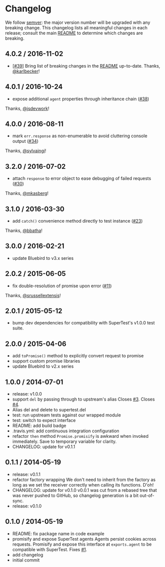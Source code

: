 # Changelog

We follow [semver]: the major version number will be upgraded with any
breaking change. This changelog lists all meaningful changes in each
release; consult the main [README] to determine which changes are
breaking.

## 4.0.2 / 2016-11-02

  * [[#39]] Bring list of breaking changes in the [README] up-to-date. Thanks, [@karlbecker]!

## 4.0.1 / 2016-10-24

  * expose additional `agent` properties through inheritance chain ([#38])

Thanks, [@jsdevwork]!

## 4.0.0 / 2016-08-11

  * mark `err.response` as non-enumerable to avoid cluttering console output ([#34])

Thanks, [@sylvaingi]!

## 3.2.0 / 2016-07-02

  * attach `response` to error object to ease debugging of failed requests ([#30])

Thanks, [@mkasberg]!

## 3.1.0 / 2016-03-30

  * add `catch()` convenience method directly to test instance ([#23])

Thanks, [@bbatha]!

## 3.0.0 / 2016-02-21

  * update Bluebird to v3.x series

## 2.0.2 / 2015-06-05

  * fix double-resolution of promise upon error ([#11])

Thanks, [@srussellextensis]!

## 2.0.1 / 2015-05-12

  * bump dev dependencies for compatibility with SuperTest's v1.0.0 test
    suite.

## 2.0.0 / 2015-04-06

  * add `toPromise()` method to explicitly convert request to promise
  * support custom promise libraries
  * update Bluebird to v2.x series

## 1.0.0 / 2014-07-01

  * release: v1.0.0
  * support `del` by passing through to upstream's alias
    Closes [#3](https://github.com/WhoopInc/supertest-as-promised/issues/3). Closes [#4](https://github.com/WhoopInc/supertest-as-promised/issues/4).
  * Alias del and delete to supertest.del
  * test: run upstream tests against our wrapped module
  * test: switch to expect interface
  * README: add build badge
  * .travis.yml: add continuous integration configuration
  * refactor `then` method
    `Promise.promisify` is awkward when invoked immediately. Save to
    temporary variable for clarity.
  * CHANGELOG: update for v0.1.1

## 0.1.1 / 2014-05-19

  * release: v0.1.1
  * refactor factory wrapping
    We don't need to inherit from the factory as long as we set
    the receiver correctly when calling its functions. D'oh!
  * CHANGELOG: update for v0.1.0
    v0.0.1 was cut from a rebased tree that was never pushed to GitHub, so
    changelog generation is a bit out-of-sync.
  * release: v0.1.0

## 0.1.0 / 2014-05-19

  * README: fix package name in code example
  * promisify and expose SuperTest agents
    Agents persist cookies across requests. Promisify and expose this
    interface at `exports.agent` to be compatible with SuperTest.
    Fixes [#1](https://github.com/WhoopInc/supertest-as-promised/issues/1).
  * add changelog
  * initial commit

[#39]: https://github.com/WhoopInc/supertest-as-promised/issues/39
[#38]: https://github.com/WhoopInc/supertest-as-promised/issues/38
[#34]: https://github.com/WhoopInc/supertest-as-promised/pull/34
[#30]: https://github.com/WhoopInc/supertest-as-promised/issues/30
[#23]: https://github.com/WhoopInc/supertest-as-promised/pull/23
[#11]: https://github.com/WhoopInc/supertest-as-promised/pull/11

[@bbatha]: https://github.com/bbatha
[@karlbecker]: https://github.com/karlbecker
[@mkasberg]: https://github.com/mkasberg
[@jsdevwork]: https://github.com/jsdevwork
[@srussellextensis]: https://github.com/srussellextensis
[@sylvaingi]: https://github.com/sylvaingi

[README]: README.md
[semver]: http://semver.org
